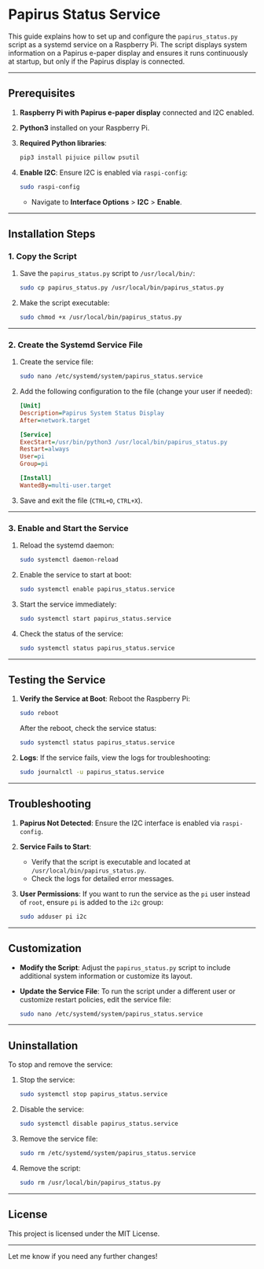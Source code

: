 # Papirus Status Service

This guide explains how to set up and configure the `papirus_status.py` script as a systemd service on a Raspberry Pi. The script displays system information on a Papirus e-paper display and ensures it runs continuously at startup, but only if the Papirus display is connected.

---

## Prerequisites

1. **Raspberry Pi with Papirus e-paper display** connected and I2C enabled.
2. **Python3** installed on your Raspberry Pi.
3. **Required Python libraries**:
   ```bash
   pip3 install pijuice pillow psutil
   ```

4. **Enable I2C**:
   Ensure I2C is enabled via `raspi-config`:
   ```bash
   sudo raspi-config
   ```
   - Navigate to **Interface Options** > **I2C** > **Enable**.

---

## Installation Steps

### 1. Copy the Script
1. Save the `papirus_status.py` script to `/usr/local/bin/`:
   ```bash
   sudo cp papirus_status.py /usr/local/bin/papirus_status.py
   ```

2. Make the script executable:
   ```bash
   sudo chmod +x /usr/local/bin/papirus_status.py
   ```

---

### 2. Create the Systemd Service File

1. Create the service file:
   ```bash
   sudo nano /etc/systemd/system/papirus_status.service
   ```

2. Add the following configuration to the file (change your user if needed):

   ```ini
   [Unit]
   Description=Papirus System Status Display
   After=network.target

   [Service]
   ExecStart=/usr/bin/python3 /usr/local/bin/papirus_status.py
   Restart=always
   User=pi
   Group=pi

   [Install]
   WantedBy=multi-user.target
   ```

3. Save and exit the file (`CTRL+O`, `CTRL+X`).

---

### 3. Enable and Start the Service

1. Reload the systemd daemon:
   ```bash
   sudo systemctl daemon-reload
   ```

2. Enable the service to start at boot:
   ```bash
   sudo systemctl enable papirus_status.service
   ```

3. Start the service immediately:
   ```bash
   sudo systemctl start papirus_status.service
   ```

4. Check the status of the service:
   ```bash
   sudo systemctl status papirus_status.service
   ```

---

## Testing the Service

1. **Verify the Service at Boot**:
   Reboot the Raspberry Pi:
   ```bash
   sudo reboot
   ```
   After the reboot, check the service status:
   ```bash
   sudo systemctl status papirus_status.service
   ```

2. **Logs**:
   If the service fails, view the logs for troubleshooting:
   ```bash
   sudo journalctl -u papirus_status.service
   ```

---

## Troubleshooting

1. **Papirus Not Detected**:
   Ensure the I2C interface is enabled via `raspi-config`.

2. **Service Fails to Start**:
   - Verify that the script is executable and located at `/usr/local/bin/papirus_status.py`.
   - Check the logs for detailed error messages.

3. **User Permissions**:
   If you want to run the service as the `pi` user instead of `root`, ensure `pi` is added to the `i2c` group:
   ```bash
   sudo adduser pi i2c
   ```

---

## Customization

- **Modify the Script**:
  Adjust the `papirus_status.py` script to include additional system information or customize its layout.

- **Update the Service File**:
  To run the script under a different user or customize restart policies, edit the service file:
  ```bash
  sudo nano /etc/systemd/system/papirus_status.service
  ```

---

## Uninstallation

To stop and remove the service:
1. Stop the service:
   ```bash
   sudo systemctl stop papirus_status.service
   ```

2. Disable the service:
   ```bash
   sudo systemctl disable papirus_status.service
   ```

3. Remove the service file:
   ```bash
   sudo rm /etc/systemd/system/papirus_status.service
   ```

4. Remove the script:
   ```bash
   sudo rm /usr/local/bin/papirus_status.py
   ```

---

## License

This project is licensed under the MIT License.

---

Let me know if you need any further changes!
